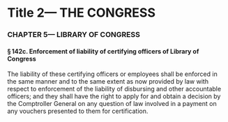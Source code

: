 
# Title 2— THE CONGRESS
### CHAPTER 5— LIBRARY OF CONGRESS
#### § 142c. Enforcement of liability of certifying officers of Library of Congress

The liability of these certifying officers or employees shall be enforced in the same manner and to the same extent as now provided by law with respect to enforcement of the liability of disbursing and other accountable officers; and they shall have the right to apply for and obtain a decision by the Comptroller General on any question of law involved in a payment on any vouchers presented to them for certification.
